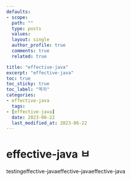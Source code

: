 ```yaml
---
defaults:
- scope:
  path: ""
  type: posts
  values:
  layout: single
  author_profile: true
  comments: true
  related: true

title: "effective-java"
excerpt: "effective-java"
toc: true
toc_sticky: true
toc_label: "목차"
categories:
- effective-java
  tags:
- [effective-java]
  date: 2023-06-22
  last_modified_at: 2023-06-22
---
```

# effective-java ㅂ

testingeffective-javaeffective-javaeffective-java

```cpp
```

